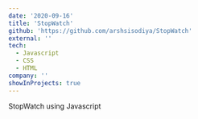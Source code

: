 ```yaml
---
date: '2020-09-16'
title: 'StopWatch'
github: 'https://github.com/arshsisodiya/StopWatch'
external: ''
tech:
  - Javascript
  - CSS
  - HTML
company: ''
showInProjects: true
---
```


StopWatch using Javascript
